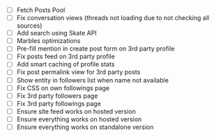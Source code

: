 - [ ] Fetch Posts Pool
- [ ] Fix conversation views (threads not loading due to not checking all sources)
- [ ] Add search using Skate API
- [ ] Marbles optimizations
- [ ] Pre-fill mention in create post form on 3rd party profile
- [ ] Fix posts feed on 3rd party profile
- [ ] Add smart caching of profile stats
- [ ] Fix post permalink view for 3rd party posts
- [ ] Show entity in followers list when name not available
- [ ] Fix CSS on own followings page
- [ ] Fix 3rd party followers page
- [ ] Fix 3rd party followings page
- [ ] Ensure site feed works on hosted version
- [ ] Ensure everything works on hosted version
- [ ] Ensure everything works on standalone version
